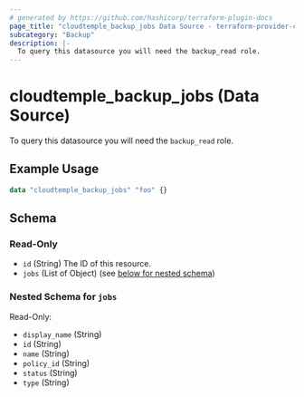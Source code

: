 ```yaml
---
# generated by https://github.com/hashicorp/terraform-plugin-docs
page_title: "cloudtemple_backup_jobs Data Source - terraform-provider-cloudtemple"
subcategory: "Backup"
description: |-
  To query this datasource you will need the backup_read role.
---
```


# cloudtemple_backup_jobs (Data Source)

To query this datasource you will need the `backup_read` role.

## Example Usage

```terraform
data "cloudtemple_backup_jobs" "foo" {}
```

<!-- schema generated by tfplugindocs -->
## Schema

### Read-Only

- `id` (String) The ID of this resource.
- `jobs` (List of Object) (see [below for nested schema](#nestedatt--jobs))

<a id="nestedatt--jobs"></a>
### Nested Schema for `jobs`

Read-Only:

- `display_name` (String)
- `id` (String)
- `name` (String)
- `policy_id` (String)
- `status` (String)
- `type` (String)



